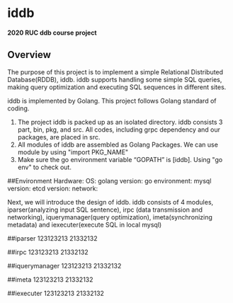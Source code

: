 # iddb
**2020 RUC ddb course project**
## Overview
The purpose of this project is to implement a simple Relational Distributed Database(RDDB), iddb. iddb supports handling some simple SQL queries, making query optimization and executing SQL sequences in different sites.

iddb is implemented by Golang. This project follows Golang standard of coding.
1. The project iddb is packed up as an isolated directory. iddb consists 3 part, bin, pkg, and src. All codes, including grpc dependency and our packages, are placed in src.
2. All modules of iddb are assembled as Golang Packages. We can use module by using "import PKG_NAME"
3. Make sure the go environment variable “GOPATH” is [iddb]. Using "go env" to check out.

##Environment
Hardware:
OS:
golang version:
go environment:
mysql version:
etcd version:
network:

Next, we will introduce the design of iddb. iddb consists of 4 modules, iparser(analyzing input SQL sentence), irpc (data transmission and networking), iquerymanager(query optimization), imeta(synchronizing metadata) and iexecuter(execute SQL in local mysql)

##iparser
123123213
21332132

##irpc
123123213
21332132

##iquerymanager
123123213
21332132

##imeta
123123213
21332132

##iexecuter
123123213
21332132

